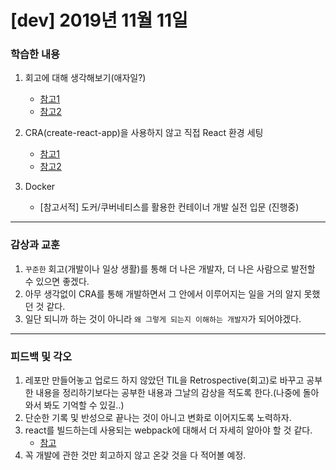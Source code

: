 # [dev] 2019년 11월 11일



### 학습한 내용

1. 회고에 대해 생각해보기(애자일?)
    - [참고1](https://github.com/JaeYeopHan/tip-archive/issues/8)
    - [참고2](http://egloos.zum.com/agile/v/5829827)
    
2. CRA(create-react-app)을 사용하지 않고 직접 React 환경 세팅
    - [참고1](https://velog.io/@jeff0720/React-%EA%B0%9C%EB%B0%9C-%ED%99%98%EA%B2%BD%EC%9D%84-%EA%B5%AC%EC%B6%95%ED%95%98%EB%A9%B4%EC%84%9C-%EB%B0%B0%EC%9A%B0%EB%8A%94-Webpack-%EA%B8%B0%EC%B4%88)
    - [참고2](https://velog.io/@yesdoing/%EB%82%B4%EB%A7%98%EB%8C%80%EB%A1%9C-%EB%A6%AC%EC%95%A1%ED%8A%B8-A-to-Z-1-9pjwz1o6ai)

3. Docker
    - [참고서적] 도커/쿠버네티스를 활용한 컨테이너 개발 실전 입문 (진행중)
---

### 감상과 교훈

1. `꾸준한` 회고(개발이나 일상 생활)를 통해 더 나은 개발자, 더 나은 사람으로 발전할 수 있으면 좋겠다.
2. 아무 생각없이 CRA를 통해 개발하면서 그 안에서 이루어지는 일을 거의 알지 못했던 것 같다.
3. 일단 되니까 하는 것이 아니라 `왜 그렇게 되는지 이해하는 개발자`가 되어야겠다.

---

### 피드백 및 각오

1. 레포만 만들어놓고 업로드 하지 않았던 TIL을 Retrospective(회고)로 바꾸고 공부한 내용을 정리하기보다는 공부한 내용과 그날의 감상을 적도록 한다.(나중에 돌아와서 봐도 기억할 수 있길..)
2. 단순한 기록 및 반성으로 끝나는 것이 아니고 변화로 이어지도록 노력하자.
3. react를 빌드하는데 사용되는 webpack에 대해서 더 자세히 알아야 할 것 같다.
    - [참고](https://joshua1988.github.io/webpack-guide/)
4. 꼭 개발에 관한 것만 회고하지 않고 온갖 것을 다 적어볼 예정.  


    
